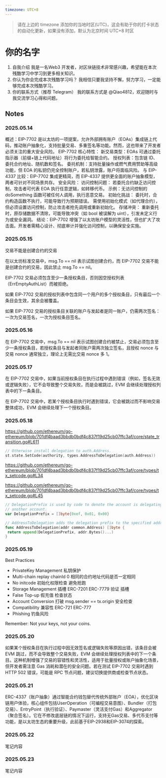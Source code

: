 ```yaml
---
timezone: UTC+8
---
```


> 请在上边的 timezone 添加你的当地时区(UTC)，这会有助于你的打卡状态的自动化更新，如果没有添加，默认为北京时间 UTC+8 时区

# 你的名字

1. 自我介绍
   我是一名Web3 开发者，对区块链技术非常感兴趣，希望能在本次残酷学习中学习到更多相关知识。
2. 你认为你会完成本次残酷学习吗？
   我相信只要我坚持不懈，努力学习，一定能够完成本次残酷学习。
3. 你的联系方式（推荐 Telegram）
   我的联系方式是 @Qiao4812，欢迎随时与我交流学习心得和问题。

## Notes

<!-- Content_START -->

### 2025.05.14

概述：EIP-7702 是以太坊的一项提案，允许外部拥有账户（EOAs）集成链上代码，推动账户抽象化，支持批量交易、多重签名等功能。然而，这也带来了开发者必须关注的重大安全风险。
EIP-7702 核心特性：
新交易类型：EOAs 可通过委托指示器（前缀+链上代码地址）将行为委托给智能合约。
授权列表：包含链 ID、委托合约地址、随机数和签名。
委托机制：支持批量操作或燃气费用赞助等高级功能，但 EOA 的私钥仍完全控制账户，若私钥泄露，账户将面临风险。
与 EIP-4337 比较：EIP-7702 集成更精简，而 EIP-4337 提供更全面的账户抽象模型，两者可针对不同场景共存。
安全风险：
访问控制问题：
若委托合约缺乏访问控制，攻击者可代表 EOA 执行任意逻辑，如转移代币。
示例：无访问控制的 doSomething 函数可被任何人调用，执行恶意交易。
初始化挑战：
委托时，合约构造函数不执行，可能导致行为预期错误。
需使用初始化模式（如代理合约），但必须设置访问控制，防止攻击者抢先调用或重新初始化。
存储冲突：
重新委托时，原存储数据不清除，可能导致冲突（如 bool 被误解为 uint），引发未定义行为或安全漏洞。
结论：EIP-7702 增强了以太坊账户模型的灵活性，但也扩大了攻击面。开发者需精心设计、彻底审计并强化访问控制，以确保安全实施。

### 2025.05.15

交易不能是创建合约的交易

在以太坊标准交易中，msg.To == nil 表示试图创建合约，而 EIP-7702 交易不能是创建合约的交易，因此禁止 msg.To == nil。

EIP-7702 交易必须包含至少一条授权条目，否则因空授权列表（ErrEmptyAuthList）而被拒绝。

如果 EIP-7702 交易的授权列表中包含同一个用户的多个授权条目，只有最后一个条目会生效，其余会被覆盖。

如果 EIP-7702 交易的授权条目关联的账户与发起者是同一账户，仍需两次签名：一次为交易签名，一次为授权条目签名。

### 2025.05.16

在 EIP-7702 交易中，msg.To == nil 表示试图创建合约被禁止，交易必须包含至少一条授权条目，若授权条目与发起者同账户需两次独立签名，且授权 nonce 与交易 nonce 通常独立，理论上无需比交易 nonce 多 1。

### 2025.05.17

在 EIP-7702 交易中，如果当前授权条目在执行过程中遇到错误（例如，签名无效或逻辑失败），它不会导致整个交易失败，而是会被跳过，EVM 会继续处理授权列表中的下一条条目。

在 EIP-7702 交易中，若某个授权条目执行时遇到错误，它会被跳过而不影响交易整体成功，EVM 会继续处理下一个授权条目。

### 2025.05.18

<https://github.com/ethereum/go-ethereum/blob/701df4baad3bbdb0bdf4c837f19d25cb07ffc3af/core/state_transition.go#L611>

```go
// Otherwise install delegation to auth.Address.
st.state.SetCode(authority, types.AddressToDelegation(auth.Address))

```

<https://github.com/ethereum/go-ethereum/blob/701df4baad3bbdb0bdf4c837f19d25cb07ffc3af/core/types/tx_setcode.go#L34>

<https://github.com/ethereum/go-ethereum/blob/701df4baad3bbdb0bdf4c837f19d25cb07ffc3af/core/types/tx_setcode.go#L45>

```go
// DelegationPrefix is used by code to denote the account is delegating to
// another account.
var DelegationPrefix = []byte{0xef, 0x01, 0x00}

// AddressToDelegation adds the delegation prefix to the specified address.
func AddressToDelegation(addr common.Address) []byte {
 return append(DelegationPrefix, addr.Bytes()...)
}
```

### 2025.05.19

Best Practices

- PrivateKey Management 私钥保护
- Multi-chain replay  chainId 0  相同的合约地址代码是否一定相同
- No initcode  初始化权限检查 避免抢跑
- Storage Management  插槽  ERC-7201   ERC-7779 验证 插槽
- False Top-up  假充值  检查状态
- Account Conversion  打破 msg.sender ==   tx.origin 安全检查
- Compatibility  兼容性  ERC-721 ERC-777
- Phishing 钓鱼风险

Remember: Not your keys, not your coins.

### 2025.05.20

如果某个授权条目在执行过程中因无效签名或逻辑失败等原因出错，该条目会被 EVM 跳过，而不会导致整个交易失败，EVM 会继续处理授权列表中的下一个条目。这种机制增强了交易的容错性和灵活性，适用于批量授权或账户抽象化场景，但开发者需注意 Gas 消耗和潜在的安全问题。若在测试 EIP-7702 交易时遇到 HTTP 502 错误，可能是 RPC 节点问题，建议切换提供商或检查节点状态。

### 2025.05.21
  
ERC-4337（账户抽象）通过智能合约钱包替代传统外部账户（EOA），优化区块链用户体验，核心组件包括UserOperation（可编程交易意图）、Bundler（打包交易）、EntryPoint（执行验证）、Paymaster（灵活支付Gas）和Aggregator（聚合签名）。它在不修改底层链的情况下运行，支持无Gas交易、多代币支付等功能，是以太坊生态的重要升级，此前基于EIP-2938和EIP-3074的探索。

### 2025.05.22

笔记内容

### 2025.05.23

笔记内容

<!-- Content_END -->
